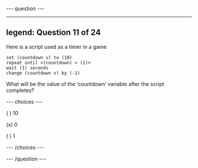 --- question ---

---
legend: Question 11 of 24
---

Here is a script used as a timer in a game

```blocks3when flag clicked
set (countdown v) to (10)
repeat until <(countdown) < (1)>
wait (1) seconds
change (countdown v) by (-1)
```

What will be the value of the ‘countdown’ variable after the script completes?

--- choices ---

( ) 10

(x) 0

( ) 1

--- /choices ---

--- /question ---
